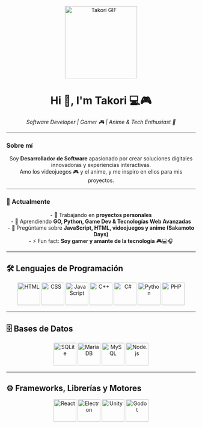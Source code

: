 <p align="center">
  <img src="https://images.steamusercontent.com/ugc/2408955968503539166/A71312AD3823CD9FC1E7858282911CD5AC5E469D/?imw=512&&ima=fit&impolicy=Letterbox&imcolor=%23000000&letterbox=false" width="192" height="192" alt="Takori GIF">
</p>

<h1 align="center">Hi 👋, I'm Takori 💻🎮</h1>

<p align="center"><em>Software Developer | Gamer 🎮 | Anime & Tech Enthusiast 🚀</em></p>

---

### Sobre mí
<p align="center">
Soy <strong>Desarrollador de Software</strong> apasionado por crear soluciones digitales innovadoras y experiencias interactivas.<br>
Amo los videojuegos 🎮 y el anime, y me inspiro en ellos para mis proyectos.
</p>

---

### 🚀 Actualmente
<p align="center">
- 🔭 Trabajando en <strong>proyectos personales</strong><br>
- 🌱 Aprendiendo <strong>GO, Python, Game Dev & Tecnologías Web Avanzadas</strong><br>
- 💬 Pregúntame sobre <strong>JavaScript, HTML, videojuegos y anime (Sakamoto Days)</strong><br>
- ⚡ Fun fact: <strong>Soy gamer y amante de la tecnología</strong> 🎮💻🎧
</p>

---

## 🛠️ Lenguajes de Programación
<p align="center">
  <img src="https://cdn.jsdelivr.net/gh/devicons/devicon/icons/html5/html5-original.svg" width="60" height="60" alt="HTML"/>
  <img src="https://cdn.jsdelivr.net/gh/devicons/devicon/icons/css3/css3-original.svg" width="60" height="60" alt="CSS"/>
  <img src="https://cdn.jsdelivr.net/gh/devicons/devicon/icons/javascript/javascript-original.svg" width="60" height="60" alt="JavaScript"/>
  <img src="https://cdn.jsdelivr.net/gh/devicons/devicon/icons/cplusplus/cplusplus-original.svg" width="60" height="60" alt="C++"/>
  <img src="https://cdn.jsdelivr.net/gh/devicons/devicon/icons/csharp/csharp-original.svg" width="60" height="60" alt="C#"/>
  <img src="https://cdn.jsdelivr.net/gh/devicons/devicon/icons/python/python-original.svg" width="60" height="60" alt="Python"/>
  <img src="https://cdn.jsdelivr.net/gh/devicons/devicon/icons/php/php-original.svg" width="60" height="60" alt="PHP"/>
</p>

---

## 🗄️ Bases de Datos
<p align="center">
  <img src="https://cdn.jsdelivr.net/gh/devicons/devicon/icons/sqlite/sqlite-original.svg" width="60" height="60" alt="SQLite"/>
  <img src="https://cdn.jsdelivr.net/gh/devicons/devicon/icons/mariadb/mariadb-original.svg" width="60" height="60" alt="MariaDB"/>
  <img src="https://cdn.jsdelivr.net/gh/devicons/devicon/icons/mysql/mysql-original.svg" width="60" height="60" alt="MySQL"/>
  <img src="https://cdn.jsdelivr.net/gh/devicons/devicon/icons/nodejs/nodejs-original.svg" width="60" height="60" alt="Node.js"/>
</p>

---

## ⚙️ Frameworks, Librerías y Motores
<p align="center">
  <img src="https://cdn.jsdelivr.net/gh/devicons/devicon/icons/react/react-original.svg" width="60" height="60" alt="React"/>
  <img src="https://cdn.jsdelivr.net/gh/devicons/devicon/icons/electron/electron-original.svg" width="60" height="60" alt="Electron"/>
  <img src="https://cdn.jsdelivr.net/gh/devicons/devicon/icons/unity/unity-original.svg" width="60" height="60" alt="Unity"/>
  <img src="https://cdn.jsdelivr.net/gh/devicons/devicon/icons/godot/godot-original.svg" width="60" height="60" alt="Godot"/>
</p>
